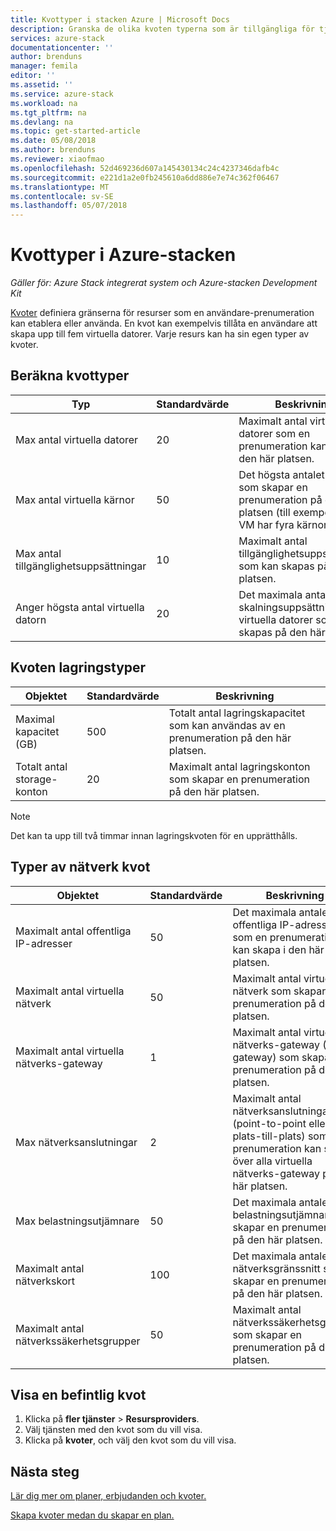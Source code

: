 ```yaml
---
title: Kvottyper i stacken Azure | Microsoft Docs
description: Granska de olika kvoten typerna som är tillgängliga för tjänster och resurser i Azure-stacken.
services: azure-stack
documentationcenter: ''
author: brenduns
manager: femila
editor: ''
ms.assetid: ''
ms.service: azure-stack
ms.workload: na
ms.tgt_pltfrm: na
ms.devlang: na
ms.topic: get-started-article
ms.date: 05/08/2018
ms.author: brenduns
ms.reviewer: xiaofmao
ms.openlocfilehash: 52d469236d607a145430134c24c4237346dafb4c
ms.sourcegitcommit: e221d1a2e0fb245610a6dd886e7e74c362f06467
ms.translationtype: MT
ms.contentlocale: sv-SE
ms.lasthandoff: 05/07/2018
---
```

# <a name="quota-types-in-azure-stack"></a>Kvottyper i Azure-stacken

*Gäller för: Azure Stack integrerat system och Azure-stacken Development Kit*

[Kvoter](azure-stack-plan-offer-quota-overview.md#plans) definiera gränserna för resurser som en användare-prenumeration kan etablera eller använda. En kvot kan exempelvis tillåta en användare att skapa upp till fem virtuella datorer. Varje resurs kan ha sin egen typer av kvoter.

## <a name="compute-quota-types"></a>Beräkna kvottyper
| **Typ** | **Standardvärde** | **Beskrivning** |
| --- | --- | --- |
| Max antal virtuella datorer | 20 | Maximalt antal virtuella datorer som en prenumeration kan skapa i den här platsen. |
| Max antal virtuella kärnor | 50 | Det högsta antalet kärnor som skapar en prenumeration på den här platsen (till exempel en A3 VM har fyra kärnor). |
| Max antal tillgänglighetsuppsättningar | 10 | Maximalt antal tillgänglighetsuppsättningar som kan skapas på den här platsen. |
| Anger högsta antal virtuella datorn | 20 | Det maximala antalet skalningsuppsättningar i virtuella datorer som kan skapas på den här platsen. |



## <a name="storage-quota-types"></a>Kvoten lagringstyper
| **Objektet** | **Standardvärde** | **Beskrivning** |
| --- | --- | --- |
| Maximal kapacitet (GB) |500 |Totalt antal lagringskapacitet som kan användas av en prenumeration på den här platsen. |
| Totalt antal storage-konton |20 |Maximalt antal lagringskonton som skapar en prenumeration på den här platsen. |

> [!NOTE]  
> Det kan ta upp till två timmar innan lagringskvoten för en upprätthålls. 
> 


## <a name="network-quota-types"></a>Typer av nätverk kvot
| **Objektet** | **Standardvärde** | **Beskrivning** |
| --- | --- | --- |
| Maximalt antal offentliga IP-adresser |50 |Det maximala antalet offentliga IP-adresser som en prenumeration kan skapa i den här platsen. |
| Maximalt antal virtuella nätverk |50 |Maximalt antal virtuella nätverk som skapar en prenumeration på den här platsen. |
| Maximalt antal virtuella nätverks-gateway |1 |Maximalt antal virtuella nätverks-gateway (VPN-gateway) som skapar en prenumeration på den här platsen. |
| Max nätverksanslutningar |2 |Maximalt antal nätverksanslutningar (point-to-point eller plats-till-plats) som en prenumeration kan skapa över alla virtuella nätverks-gateway på den här platsen. |
| Max belastningsutjämnare |50 |Det maximala antalet belastningsutjämnare som skapar en prenumeration på den här platsen. |
| Maximalt antal nätverkskort |100 |Det maximala antalet nätverksgränssnitt som skapar en prenumeration på den här platsen. |
| Maximalt antal nätverkssäkerhetsgrupper |50 |Maximalt antal nätverkssäkerhetsgrupper som skapar en prenumeration på den här platsen. |

## <a name="view-an-existing-quota"></a>Visa en befintlig kvot
1. Klicka på **fler tjänster** > **Resursproviders**.
2. Välj tjänsten med den kvot som du vill visa.
3. Klicka på **kvoter**, och välj den kvot som du vill visa.

## <a name="next-steps"></a>Nästa steg
[Lär dig mer om planer, erbjudanden och kvoter.](azure-stack-plan-offer-quota-overview.md)

[Skapa kvoter medan du skapar en plan.](azure-stack-create-plan.md)
